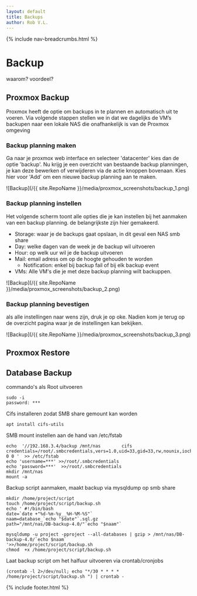 ```yaml
---
layout: default
title: Backups
author: Rob V.L.
---
```


{% include nav-breadcrumbs.html %}

# Backup
waarom?
voordeel?

## Proxmox Backup
Proxmox heeft de optie om backups in te plannen en automatisch uit te voeren.
Via volgende stappen stellen we in dat we dagelijks de VM’s backupen naar een lokale NAS die onafhankelijk is van de Proxmox omgeving 

### Backup planning maken
Ga naar je proxmox web interface en selecteer 'datacenter' kies dan de optie 'backup'. Nu krijg je een overzicht van bestaande backup planningen, je kan deze bewerken of verwijderen via de actie knoppen bovenaan. Kies hier voor 'Add' om een nieuwe backup planning aan te maken. 

![Backup](/{{ site.RepoName }}/media/proxmox_screenshots/backup_1.png)

### Backup planning instellen
Het volgende scherm toont alle opties die je kan instellen bij het aanmaken van een backup planning. de belangrijkste zijn hier gemakeerd. 
* Storage: waar je de backups gaat opslaan, in dit geval een NAS smb share
* Day: welke dagen van de week je de backup wil uitvoeren
* Hour: op welk uur wil je de backup uitvoeren
* Mail: email adress om op de hoogte gehouden te worden
    * Notification: enkel bij backup fail of bij elk backup event
* VMs: Alle VM's die je met deze backup planning wilt backuppen. 

![Backup](/{{ site.RepoName }}/media/proxmox_screenshots/backup_2.png)

### Backup planning bevestigen
als alle instellingen naar wens zijn, druk je op oke. Nadien kom je terug op de overzicht pagina waar je de instellingen kan bekijken.

![Backup](/{{ site.RepoName }}/media/proxmox_screenshots/backup_3.png)

## Proxmox Restore

## Database Backup

commando's als Root uitvoeren
```
sudo -i
password: ***
```

Cifs installeren zodat SMB share gemount kan worden
```
apt install cifs-utils
```

SMB mount instellen aan de hand van /etc/fstab
```
echo  '//192.168.3.4/backup /mnt/nas        cifs    credentials=/root/.smbcredentials,vers=1.0,uid=33,gid=33,rw,nounix,iocharset=utf8,file_mode=0777,dir_mode=0777 0 0 '  >> /etc/fstab
echo 'username=***' >>/root/.smbcredentials
echo 'password=***'  >>/root/.smbcredentials
mkdir /mnt/nas
mount -a
```

Backup script aanmaken, maakt backup via mysqldump op smb share
```
mkdir /home/project/script	
touch /home/project/script/backup.sh
echo ' #!/bin/bash
date=`date +"%d-%m-%y__%H-%M-%S"`
naam=database_`echo "$date"`.sql.gz
path="/mnt/nas/DB-backup-4.0/"`echo "$naam"`

mysqldump -u project -pproject --all-databases | gzip > /mnt/nas/DB-backup-4.0/`echo $naam`
'>>/home/project/script/backup.sh
chmod  +x /home/project/script/backup.sh
```

Laat backup script om het halfuur uitvoeren via crontab/cronjobs
```
(crontab -l 2>/dev/null; echo "*/30 * * * * /home/project/script/backup.sh ") | crontab -
```
{% include footer.html %}
